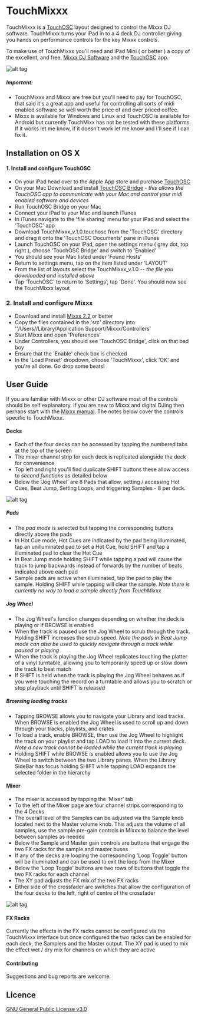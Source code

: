 # TouchMixxx

TouchMixxx is a [TouchOSC](https://hexler.net/products/touchosc) layout designed to control the Mixxx DJ software. TouchMixxx turns your iPad in to a 4 deck DJ controller giving you hands on performance controls for the key Mixxx controls.

To make use of TouchMixxx you'll need and iPad Mini ( or better ) a copy of the excellent, and free, [Mixxx DJ Software](https://www.mixxx.org) and the [TouchOSC](https://hexler.net/products/touchosc) app.

![alt tag](https://github.com/VoidRatio/TouchMixxx/blob/master/images/TouchMixxx_4DeckMixer.jpg "TocuhMixxx 4Deck iPad controller for Mixxx")

##### Important:
* TouchMixxx and Mixxx are free but you'll need to pay for TouchOSC, that said it's a great app and useful for controlling all sorts of midi enabled software so well worth the price of and over priced coffee.
* Mixxx is available for Windows and Linux and TouchOSC is available for Android but currently TouchMixx has not be tested with these platforms. If it works let me know, if it doesn't work let me know and I'll see if I can fix it.

## Installation on OS X


#### 1. Install and configure TouchOSC

* On your iPad head over to the Apple App store and purchase [TouchOSC](https://apps.apple.com/app/touchosc/id288120394)
* On your Mac Download and install [TouchOSC Bridge](https://hexler.net/products/touchosc#downloads) - _this allows the TouchOSC app to communicate with your Mac and control your midi enabled software and devices_
* Run TouchOSC Bridge on your Mac
* Connect your iPad to your Mac and launch iTunes
* In iTunes navigate to the 'file sharing' menu for your iPad and select the 'TouchOSC' app
* Download TouchMixxx_v.1.0.touchosc from the 'TouchOSC' directory and drag it onto the 'TouchOSC Documents' pane in iTunes
* Launch TouchOSC on your iPad, open the settings menu ( grey dot, top right ), choose 'TouchOSC Bridge' and switch to 'Enabled'
* You should see your Mac listed under 'Found Hosts'
* Return to settings menu, tap on the item listed under 'LAYOUT'
* From the list of layouts select the TouchMixxx_v.1.0 -- _the file you downloaded and installed above_
* Tap 'TouchOSC' to return to 'Settings', tap 'Done'. You should now see the TouchMixxx layout

### 2. Install and configure Mixxx

* Download and install [Mixxx 2.2](https://www.mixxx.org/download/) or better
* Copy the files contained in the 'src' directory into ''/Users/<your username>/Library/Application Support/Mixxx/Controllers'
* Start Mixxx and open 'Preferences'
* Under Controllers, you should see 'TouchOSC Bridge', click on that bad boy
* Ensure that the 'Enable' check box is checked
* In the 'Load Preset' dropdown, choose 'TouchMixxx', click 'OK' and you're all done. Go drop some beats!

## User Guide

If you are familiar with Mixxx or other DJ software most of the controls should be self explanatory. If you are new to Mixxx and digital DJing then perhaps start with the [Mixxx manual](https://www.mixxx.org/manual/latest/en/chapters/introduction.html). The notes below cover the controls specific to TouchMixxx.

#### Decks
* Each of the four decks can be accessed by tapping the numbered tabs at the top of the screen
* The mixer channel strip for each deck is replicated alongside the deck for convenience
* Top left and right you'll find duplicate SHIFT buttons these allow access to _second functions_ as detailed below
* Below the 'Jog Wheel' are 8 Pads that allow, setting / accessing Hot Cues, Beat Jump, Setting Loops, and triggering Samples - 8 per deck.

![alt tag](https://github.com/VoidRatio/TouchMixxx/blob/master/images/TouchMixxx_Deck.jpg "TouchMixxx Deck")

##### Pads
* The _pad mode_ is selected but tapping the corresponding buttons directly above the pads
* In Hot Cue mode, Hot Cues are indicated by the pad being illuminated, tap an unilluminated pad to set a Hot Cue, hold SHIFT and tap a illuminated pad to clear the Hot Cue
* In Beat Jump mode holding SHIFT while tapping a pad will cause the track to jump backwards instead of forwards by the number of beats indicated above each pad
* Sample pads are active when illuminated, tap the pad to play the sample. Holding SHIFT while tapping will clear the sample. _Note there is currently no way to load a sample directly from TouchMixxx_

##### Jog Wheel
* The Jog Wheel's function changes depending on whether the deck is playing or if BROWSE is enabled
* When the track is paused use the Jog Wheel to scrub through the track. Holding SHIFT increases the scrub speed. _Note the pads in Beat Jump mode can also be used to quickly navigate through a track while paused or playing_
* When the track is playing the Jog Wheel replicates touching the platter of a vinyl turntable, allowing you to temporarily speed up or slow down the track to beat match
* If SHIFT is held when the track is playing the Jog Wheel behaves as if you were touching the record on a turntable and allows you to scratch or stop playback until SHIFT is released

##### Browsing loading tracks
* Tapping BROWSE allows you to navigate your Library and load tracks. When BROWSE is enabled the Jog Wheel is used to scroll up and down through your tracks, playlists, and crates
* To load a track, enable BROWSE, then use the Jog Wheel to highlight the track on your playlist and tap LOAD to load it into the current deck. _Note a new track cannot be loaded while the current track is playing_
* Holding SHIFT while BROWSE is enabled allows you to use the Jog Wheel to switch between the two Library panes. When the Library SideBar has focus holding SHIFT while tapping LOAD expands the selected folder in the hierarchy


#### Mixer
* The mixer is accessed by tapping the 'Mixer' tab
* To the left of the Mixer page are four channel strips corresponding to the 4 Decks
* The overall level of the Samples can be adjusted via the Sample knob located next to the Master volume knob. This adjusts the volume of all samples, use the sample pre-gain controls in Mixxx to balance the level between samples as needed
* Below the Sample and Master gain controls are buttons that engage the two FX racks for the sample and master buses
* If any of the decks are looping the corresponding 'Loop Toggle' button will be illuminated and can be used to exit the loop from the Mixer
* Below the 'Loop Toggle' buttons are two rows of buttons that toggle the two FX racks for each channel
* The XY pad adjusts the FX mix of the two FX racks
* Either side of the crossfader are switches that allow the configuration of the four decks to the left, right of centre of the crossfader

![alt tag](https://github.com/VoidRatio/TouchMixxx/blob/master/images/TouchMixxx_Mixer.jpg "TouchMixxx Mixer")

#### FX Racks
Currently the effects in the FX racks cannot be configured via the TouchMixxx interface but once configured the two racks can be enabled for each deck, the Samplers and the Master output. The XY pad is used to mix the effect wet / dry mix for channels on which they are active

#### Contributing
Suggestions and bug reports are welcome.


## Licence
[GNU General Public License v3.0](https://choosealicense.com/licenses/gpl-3.0/)
